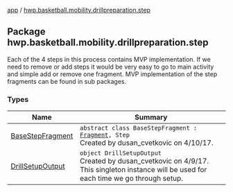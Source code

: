 [app](../index.md) / [hwp.basketball.mobility.drillpreparation.step](.)

## Package hwp.basketball.mobility.drillpreparation.step

Each of the 4 steps in this process contains MVP implementation. If we need to remove or add steps it would be very easy to go to main activity and simple add or remove one fragment. MVP implementation of the step fragments can be found in sub packages.

### Types

| Name | Summary |
|---|---|
| [BaseStepFragment](-base-step-fragment/index.md) | `abstract class BaseStepFragment : `[`Fragment`](https://developer.android.com/reference/android/support/v4/app/Fragment.html)`, Step`<br>Created by dusan_cvetkovic on 4/10/17. |
| [DrillSetupOutput](-drill-setup-output/index.md) | `object DrillSetupOutput`<br>Created by dusan_cvetkovic on 4/9/17. This singleton instance will be used for each time we go through setup. |
